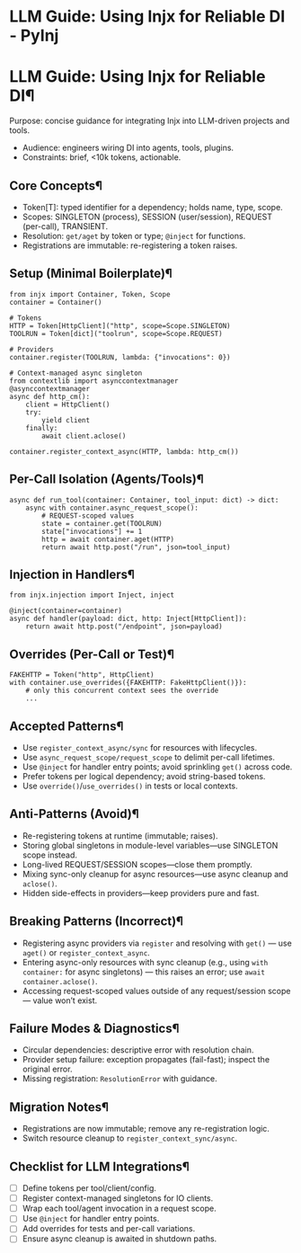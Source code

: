 # LLM Guide: Using Injx for Reliable DI - PyInj

[ ](https://github.com/QriusGlobal/pyinj/edit/master/docs/llm.md "Edit this page")

# LLM Guide: Using Injx for Reliable DI¶

Purpose: concise guidance for integrating Injx into LLM-driven projects and tools.

  * Audience: engineers wiring DI into agents, tools, plugins.
  * Constraints: brief, <10k tokens, actionable.

## Core Concepts¶

  * Token[T]: typed identifier for a dependency; holds name, type, scope.
  * Scopes: SINGLETON (process), SESSION (user/session), REQUEST (per-call), TRANSIENT.
  * Resolution: `get/aget` by token or type; `@inject` for functions.
  * Registrations are immutable: re-registering a token raises.

## Setup (Minimal Boilerplate)¶
    
    
    from injx import Container, Token, Scope
    container = Container()
    
    # Tokens
    HTTP = Token[HttpClient]("http", scope=Scope.SINGLETON)
    TOOLRUN = Token[dict]("toolrun", scope=Scope.REQUEST)
    
    # Providers
    container.register(TOOLRUN, lambda: {"invocations": 0})
    
    # Context-managed async singleton
    from contextlib import asynccontextmanager
    @asynccontextmanager
    async def http_cm():
        client = HttpClient()
        try:
            yield client
        finally:
            await client.aclose()
    
    container.register_context_async(HTTP, lambda: http_cm())
    

## Per-Call Isolation (Agents/Tools)¶
    
    
    async def run_tool(container: Container, tool_input: dict) -> dict:
        async with container.async_request_scope():
            # REQUEST-scoped values
            state = container.get(TOOLRUN)
            state["invocations"] += 1
            http = await container.aget(HTTP)
            return await http.post("/run", json=tool_input)
    

## Injection in Handlers¶
    
    
    from injx.injection import Inject, inject
    
    @inject(container=container)
    async def handler(payload: dict, http: Inject[HttpClient]):
        return await http.post("/endpoint", json=payload)
    

## Overrides (Per-Call or Test)¶
    
    
    FAKEHTTP = Token("http", HttpClient)
    with container.use_overrides({FAKEHTTP: FakeHttpClient()}):
        # only this concurrent context sees the override
        ...
    

## Accepted Patterns¶

  * Use `register_context_async/sync` for resources with lifecycles.
  * Use `async_request_scope/request_scope` to delimit per-call lifetimes.
  * Use `@inject` for handler entry points; avoid sprinkling `get()` across code.
  * Prefer tokens per logical dependency; avoid string-based tokens.
  * Use `override()`/`use_overrides()` in tests or local contexts.

## Anti-Patterns (Avoid)¶

  * Re-registering tokens at runtime (immutable; raises).
  * Storing global singletons in module-level variables—use SINGLETON scope instead.
  * Long-lived REQUEST/SESSION scopes—close them promptly.
  * Mixing sync-only cleanup for async resources—use async cleanup and `aclose()`.
  * Hidden side-effects in providers—keep providers pure and fast.

## Breaking Patterns (Incorrect)¶

  * Registering async providers via `register` and resolving with `get()` — use `aget()` or `register_context_async`.
  * Entering async-only resources with sync cleanup (e.g., using `with container:` for async singletons) — this raises an error; use `await container.aclose()`.
  * Accessing request-scoped values outside of any request/session scope — value won’t exist.

## Failure Modes & Diagnostics¶

  * Circular dependencies: descriptive error with resolution chain.
  * Provider setup failure: exception propagates (fail-fast); inspect the original error.
  * Missing registration: `ResolutionError` with guidance.

## Migration Notes¶

  * Registrations are now immutable; remove any re-registration logic.
  * Switch resource cleanup to `register_context_sync/async`.

## Checklist for LLM Integrations¶

  * [ ] Define tokens per tool/client/config.
  * [ ] Register context-managed singletons for IO clients.
  * [ ] Wrap each tool/agent invocation in a request scope.
  * [ ] Use `@inject` for handler entry points.
  * [ ] Add overrides for tests and per-call variations.
  * [ ] Ensure async cleanup is awaited in shutdown paths.